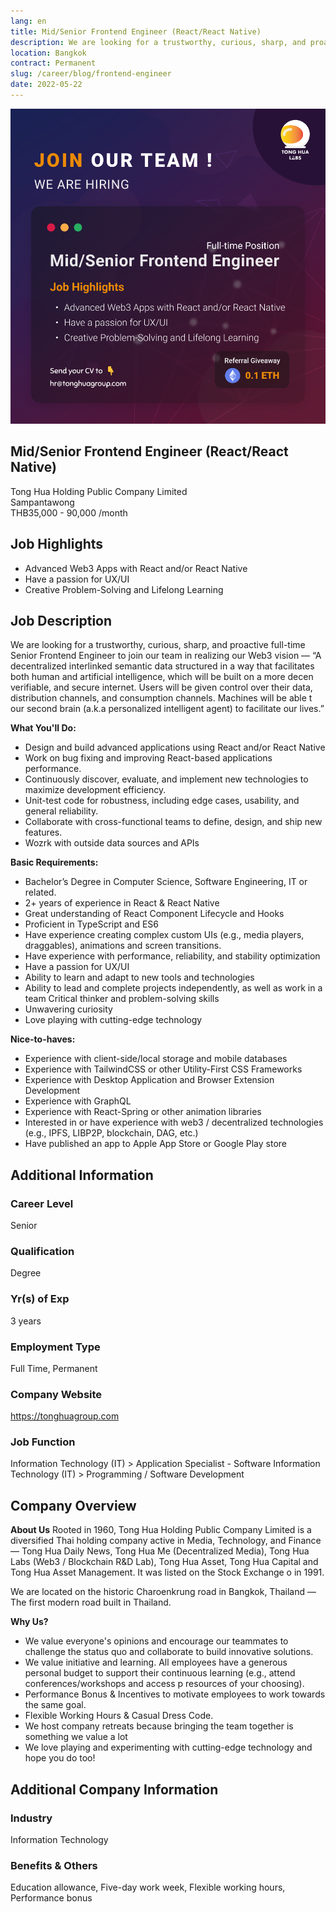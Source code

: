 ```yaml
---
lang: en
title: Mid/Senior Frontend Engineer (React/React Native)
description: We are looking for a trustworthy, curious, sharp, and proactive full-time Senior Frontend Engineer to join our team in realizing our Web3 vision — “A decentralized interlinked semantic data structured in a way that facilitates both human and artificial intelligence, which will be built on a more decen verifiable, and secure internet. Users will be given control over their data, distribution channels, and consumption channels. Machines will be able t our second brain (a.k.a personalized intelligent agent) to facilitate our lives.”
location: Bangkok
contract: Permanent
slug: /career/blog/frontend-engineer
date: 2022-05-22
---
```


![Mid/Senior Frontend Engineer (React/React Native)](../../../images/senior_frontend_engineer.png)

## Mid/Senior Frontend Engineer (React/React Native)

Tong Hua Holding Public Company Limited  
Sampantawong  
THB35,000 - 90,000 /month

## Job Highlights

- Advanced Web3 Apps with React and/or React Native
- Have a passion for UX/UI  
- Creative Problem-Solving and Lifelong Learning

## Job Description

We are looking for a trustworthy, curious, sharp, and proactive full-time Senior Frontend Engineer to join our team in realizing our Web3 vision — “A decentralized interlinked semantic data structured in a way that facilitates both human and artificial intelligence, which will be built on a more decen verifiable, and secure internet. Users will be given control over their data, distribution channels, and consumption channels. Machines will be able t our second brain (a.k.a personalized intelligent agent) to facilitate our lives.”

**What You'll Do:**

- Design and build advanced applications using React and/or React Native
- Work on bug fixing and improving React-based applications performance.  
- Continuously discover, evaluate, and implement new technologies to maximize development efficiency.
- Unit-test code for robustness, including edge cases, usability, and general reliability.  
- Collaborate with cross-functional teams to define, design, and ship new features.  
- Wozrk with outside data sources and APIs

**Basic Requirements:**

- Bachelor’s Degree in Computer Science, Software Engineering, IT or related.
- 2+ years of experience in React & React Native  
- Great understanding of React Component Lifecycle and Hooks  
- Proficient in TypeScript and ES6
- Have experience creating complex custom UIs (e.g., media players, draggables), animations and screen transitions.
- Have experience with performance, reliability, and stability optimization  
- Have a passion for UX/UI  
- Ability to learn and adapt to new tools and technologies
- Ability to lead and complete projects independently, as well as work in a team Critical thinker and problem-solving skills  
- Unwavering curiosity  
- Love playing with cutting-edge technology

**Nice-to-haves:**

- Experience with client-side/local storage and mobile databases  
- Experience with TailwindCSS or other Utility-First CSS Frameworks  
- Experience with Desktop Application and Browser Extension Development  
- Experience with GraphQL  
- Experience with React-Spring or other animation libraries  
- Interested in or have experience with web3 / decentralized technologies (e.g., IPFS, LIBP2P, blockchain, DAG, etc.)
- Have published an app to Apple App Store or Google Play store

## Additional Information

### Career Level

Senior

### Qualification

Degree

### Yr(s) of Exp

3 years

### Employment Type

Full Time, Permanent

### Company Website
<https://tonghuagroup.com>

### Job Function

Information Technology (IT) > Application Specialist - Software Information Technology (IT) > Programming / Software Development

## Company Overview

**About Us**
Rooted in 1960, Tong Hua Holding Public Company Limited is a diversified Thai holding company active in Media, Technology, and Finance — Tong Hua Daily News, Tong Hua Me (Decentralized Media), Tong Hua Labs (Web3 / Blockchain R&D Lab), Tong Hua Asset, Tong Hua Capital and Tong Hua Asset Management. It was listed on the Stock Exchange o in 1991.

We are located on the historic Charoenkrung road in Bangkok, Thailand — The first modern road built in Thailand.

**Why Us?**

- We value everyone's opinions and encourage our teammates to challenge the status quo and collaborate to build innovative solutions.
- We value initiative and learning. All employees have a generous personal budget to support their continuous learning (e.g., attend conferences/workshops and access p resources of your choosing).
- Performance Bonus & Incentives to motivate employees to work towards the same goal.
- Flexible Working Hours & Casual Dress Code.
- We host company retreats because bringing the team together is something we value a lot
- We love playing and experimenting with cutting-edge technology and hope you do too!

## Additional Company Information

### Industry

Information Technology

### Benefits & Others

Education allowance, Five-day work week, Flexible working hours, Performance bonus
